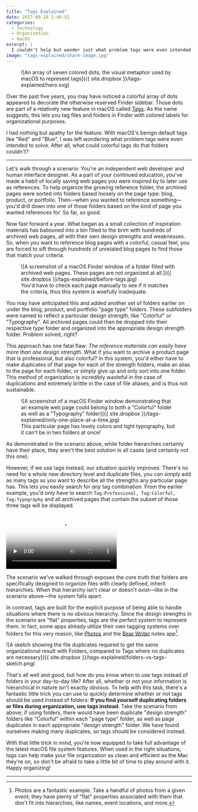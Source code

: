 ```yaml
---
title: "Tags Explained"
date: 2017-09-18 1:46:52
categories:
  - Technology
  - Organization
  - macOS
excerpt: |
  I couldn’t help but wonder just what problem tags were even intended to solve. After all, what could colorful tags do that folders couldn’t?
image: "tags-explained/share-image.jpg"
---
```


<figure markdown="1" class="inline">
![An array of seven colored dots, the visual metaphor used by macOS to represent tags]({{ site.dropbox }}/tags-explained/hero.svg)
</figure>

Over the past five years, you may have noticed a colorful array of dots appeared to decorate the otherwise reserved Finder sidebar. Those dots are part of a relatively new feature in macOS called [Tags](https://support.apple.com/en-us/HT202754). As the name suggests, this lets you tag files and folders in Finder with colored labels for organizational purposes.

I had nothing but apathy for the feature. With macOS's benign default tags like "Red" and "Blue", I was left wondering what problem tags were even intended to solve. After all, what could colorful tags do that folders couldn't?

<!--break-->

------

Let's walk through a scenario: You're an independent web developer and human interface designer. As a part of your continued education, you've made a habit of locally saving web pages you were inspired by to later use as references. To help organize the growing reference folder, the archived pages were sorted into folders based loosely on the page type: blog, product, or portfolio. Then&mdash;when you wanted to reference something&mdash;you'd drill down into one of those folders based on the kind of page you wanted references for. So far, so good.

Now fast forward a year. What began as a small collection of inspiration materials has ballooned into a bin filled to the brim with hundreds of archived web pages, all with their own design strengths and weaknesses. So, when you want to reference blog pages with a colorful, casual feel, you are forced to sift through hundreds of unrelated blog pages to find those that match your criteria.

<figure markdown="1" class="edge-to-edge medium macos-window-screenshot">
![A screenshot of a macOS Finder window of a folder filled with archived web pages. These pages are not organized at all.]({{ site.dropbox }}/tags-explained/before-tags.jpg)
<figcaption>
You'd have to check each page manually to see if it matches the criteria, thus this system is woefully inadequate.
</figcaption>
</figure>

You may have anticipated this and added another set of folders earlier on under the blog, product, and portfolio "page type" folders. These subfolders were named to reflect a particular design strength, like "Colorful" or "Typography". All archived pages could then be dropped into their respective type folder and organized into the appropriate design strength folder. Problem solved, right?

This approach has one fatal flaw: *The reference materials can easily have more than one design strength*. What if you want to archive a product page that is professional, but also colorful? In this system, you'd either have to make duplicates of that page for each of the strength folders, make an alias to the page for each folder, or simply give up and only sort into one folder. This method of organization is incredibly wasteful in the case of duplications and extremely brittle in the case of file aliases, and is thus not sustainable.

<figure markdown="1" class="edge-to-edge medium macos-window-screenshot">
![A screenshot of a macOS Finder window demonstrating that an example web page could belong to both a "Colorful" folder as well as a "Typography" folder]({{ site.dropbox }}/tags-explained/only-one-place-at-a-time.jpg)
<figcaption>
This particular page has lovely colors and tight typography, but it can't be in two folders at once!
</figcaption>
</figure>

As demonstrated in the scenario above, while folder hierarchies certainly have their place, they aren't the best solution in all cases (and certainly not this one).

However, if we use tags instead, our situation quickly improves. There's no need for a whole new directory level and duplicate files, you can simply add as many tags as you want to describe all the strengths any particular page has. This lets you easily search for *any* tag combination. From the earlier example, you'd only have to search `Tag:Professional, Tag:Colorful, Tag:Typography` and all archived pages that contain the subset of those three tags will be displayed.

<div markdown="1" class="edge-to-edge medium macos-window-screenshot">
<p>
<video controls preload="none" poster="{{ site.dropbox }}/tags-explained/tag-searching-poster.jpg" alt="A video of a macOS Finder window containing a folder filled with tagged web pages. The video depicts a user searching for web pages by the tags 'Professional', 'Colorful' and 'Typography'">
	<source src="{{ site.dropbox }}/tags-explained/tag-searching.mp4" type="video/mp4">
	<source src="{{ site.dropbox }}/tags-explained/tag-searching.webm" type="video/webm">
	<source src="{{ site.dropbox }}/tags-explained/tag-searching.ogv" type="video/ogg">
	[HTML5 video tag not supported by your browser]
</video>
</p>
</div>

The scenario we've walked through exposes the core truth that folders are specifically designed to organize files with clearly defined, inherit hierarchies. When that hierarchy isn't clear or doesn't exist&mdash;like in the scenario above&mdash;the system falls apart.

In contrast, tags are built for the explicit purpose of being able to handle situations where there is no obvious hierarchy. Since the design strengths in the scenario are "flat" properties, tags are the perfect system to represent them. In fact, some apps already utilize their own tagging systems over folders for this very reason, like [Photos](#TODO) and the [Bear Writer](http://www.bear-writer.com) notes app[^photo-organization].

<div markdown="1" class="edge-to-edge medium">
![A sketch showing the file duplicates required to get the same organizational result with Folders, compared to Tags where no duplicates are necessary]({{ site.dropbox }}/tags-explained/folders-vs-tags-sketch.png)
</div>

That's all well and good, but how do you know when to use tags instead of folders in your day-to-day life? After all, whether or not your information is hierarchical in nature isn't exactly obvious. To help with this task, there's a fantastic little trick you can use to quickly determine whether or not tags should be used instead of folders: __If you find yourself duplicating folders or files during organization, use tags instead__. Take the scenario from above; if using folders, there would have been duplicate "design strength" folders like "Colorful" within each "page type" folder, as well as page duplicates in each appropriate "design strength" folder. We have found ourselves making many duplicates, so tags should be considered instead.

With that little trick in mind, you're now equipped to take full advantage of the latest macOS file system features. When used in the right situations, tags can help make your file organization as clean and efficient as the Mac they're on, so don't be afraid to take a little bit of time to play around with it. Happy organizing!

-----------------

[^photo-organization]: Photos are a fantastic example. Take a handful of photos from a given event; they have plenty of "flat" properties associated with them that don't fit into hierarchies, like names, event locations, and more.
